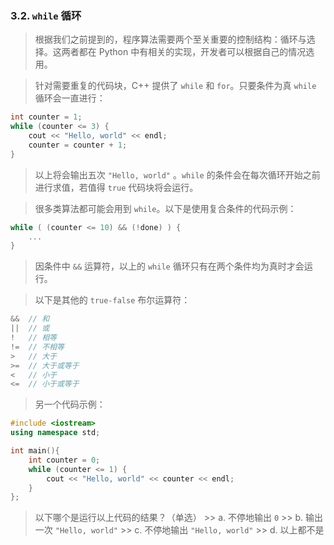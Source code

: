 
### 3.2. `while` 循环
> 根据我们之前提到的，程序算法需要两个至关重要的控制结构：循环与选择。这两者都在  Python 中有相关的实现，开发者可以根据自己的情况选用。

> 针对需要重复的代码块，C++ 提供了 `while` 和 `for`。只要条件为真 `while` 循环会一直进行：
```cpp
int counter = 1;
while (counter <= 3) {
    cout << "Hello, world" << endl;
    counter = counter + 1;
}
```

> 以上将会输出五次 `"Hello, world"` 。`while` 的条件会在每次循环开始之前进行求值，若值得 `true` 代码块将会运行。

> 很多类算法都可能会用到 `while`。以下是使用复合条件的代码示例：
```cpp
while ( (counter <= 10) && (!done) ) {
    ...
}
```

> 因条件中 `&&` 运算符，以上的 `while` 循环只有在两个条件均为真时才会运行。

> 以下是其他的 `true-false` 布尔运算符：
```cpp
&&  // 和
||  // 或
!   // 相等
!=  // 不相等
>   // 大于
>=  // 大于或等于
<   // 小于
<=  // 小于或等于
```

> 另一个代码示例：
```cpp
#include <iostream>
using namespace std;

int main(){
    int counter = 0;
    while (counter <= 1) {
        cout << "Hello, world" << counter << endl;
    }
};
```

> 以下哪个是运行以上代码的结果？（单选）
    >> a. 不停地输出 `0`
    >> b. 输出一次 `"Hello, world"`
    >> c. 不停地输出 `"Hello, world"`
    >> d. 以上都不是